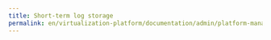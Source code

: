 ```yaml
---
title: Short-term log storage
permalink: en/virtualization-platform/documentation/admin/platform-management/logging/storage.html
---
```


